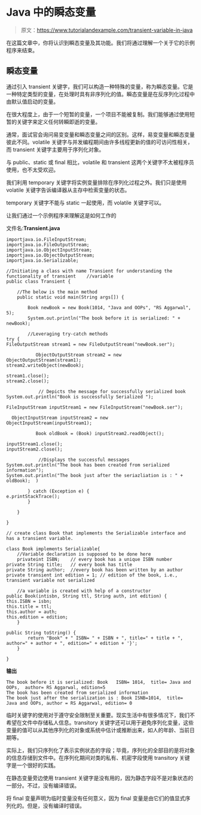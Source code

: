 # Java 中的瞬态变量

> 原文：<https://www.tutorialandexample.com/transient-variable-in-java>

在这篇文章中，你将认识到瞬态变量及其功能。我们将通过理解一个关于它的示例程序来结束。

## 瞬态变量

通过引入 transient 关键字，我们可以构造一种特殊的变量，称为瞬态变量。它是一种特定类型的变量，在处理时具有非序列化的值。瞬态变量是在反序列化过程中由默认值启动的变量。

在很大程度上，由于一个短暂的变量，一个项目不能被复制。我们能够通过使用短暂的关键字来定义任何转瞬即逝的变量。

通常，面试官会询问易变变量和瞬态变量之间的区别。这样，易变变量和瞬态变量彼此不同。volatile 关键字与并发编程期间由许多线程更新的值的可访问性相关，而 transient 关键字主要用于序列化对象。

与 public、static 或 final 相比，volatile 和 transient 这两个关键字不太被程序员使用，也不太受欢迎。

我们利用 temporary 关键字将实例变量排除在序列化过程之外。我们只是使用 volatile 关键字告诉编译器从主存中检索变量的状态。

temporary 关键字不能与 static 一起使用，而 volatile 关键字可以。

让我们通过一个示例程序来理解这是如何工作的

文件名:**Transient.java**

```
importjava.io.FileInputStream;  
importjava.io.FileOutputStream;  
importjava.io.ObjectInputStream;  
importjava.io.ObjectOutputStream;  
importjava.io.Serializable;  

//Initiating a class with name Transient for understanding the functionality of transient    //variable 
public class Transient {  

    //The below is the main method  
    public static void main(String args[]) {  

        Book newBook = new Book(1014, "Java and OOPs", "RS Aggarwal", 5);  
        System.out.println("The book before it is serialized: " + newBook);  

        //Leveraging try-catch methods
try {   
FileOutputStream stream1 = new FileOutputStream("newBook.ser");  

           ObjectOutputStream stream2 = new ObjectOutputStream(stream1);  
stream2.writeObject(newBook);  

stream1.close();  
stream2.close();  

            // Depicts the message for successfully serialized book 
System.out.println("Book is successfully Serialized ");  

FileInputStream inputStream1 = new FileInputStream("newBook.ser");  

  ObjectInputStream inputStream2 = new ObjectInputStream(inputStream1);  

           Book oldBook = (Book) inputStream2.readObject();  

inputStream1.close();  
inputStream2.close();  

            //Displays the successful messages  
System.out.println("The book has been created from serialized information");
System.out.println("The book just after the seriazliation is : " + oldBook);  )

        } catch (Exception e) {  
e.printStackTrace();  
        }  

    }  

}  

// create class Book that implements the Serializable interface and has a transient variable.  

class Book implements Serializable{  
    //Variable declaration is supposed to be done here
    privateint ISBN;    // every book has a unique ISBN number  
private String title;   // every book has title
private String author;  //every book has been written by an author  
private transient int edition = 1; // edition of the book, i.e., transient variable not serialized  

    //a variable is created with help of a constructor
public Book(intisbn, String ttl, String auth, int edition) {  
this.ISBN = isbn;  
this.title = ttl;  
this.author = auth;  
this.edition = edition;  
    }  

public String toString() {  
        return "Book" + " ISBN= " + ISBN + ", title=" + title + ", author=" + author + ", edition=" + edition + '}';  
    }  

} 
```

**输出**

```
The book before it is serialized: Book   ISBN= 1014,  title= Java and OOPs,  author= RS Aggarwal, edition=5
The book has been created from serialized information
The book just after the serialization is : Book ISNB=1014,  title= Java and OOPs, author = RS Aggarwal, edition= 0 
```

临时关键字的使用对于遵守安全限制至关重要。现实生活中有很多情况下，我们不希望在文件中存储私人信息。transitory 关键字还可以用于避免序列化变量，这些变量的值可以从其他序列化的对象或系统中估计或推断出来，如人的年龄、当前日期等。

实际上，我们只序列化了表示实例状态的字段；毕竟，序列化的全部目的是将对象的信息存储到文件中。在序列化期间对类的私有、机密字段使用 transitory 关键字是一个很好的实践。

在静态变量旁边使用 transient 关键字是没有用的，因为静态字段不是对象状态的一部分。不过，没有编译错误。

将 final 变量声明为临时变量没有任何意义，因为 final 变量是由它们的值显式序列化的。但是，没有编译时错误。